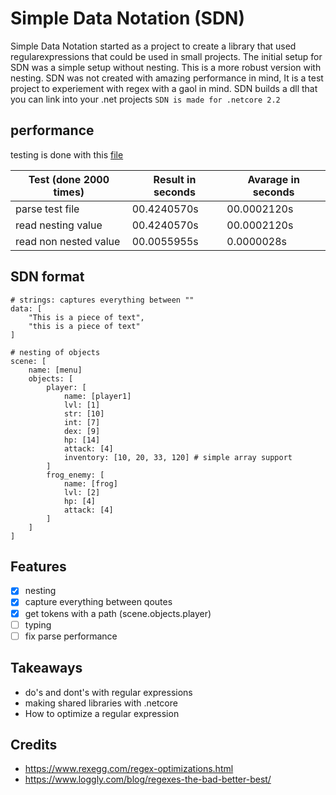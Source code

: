 # Simple Data Notation (SDN)

Simple Data Notation started as a project to create a library that used regularexpressions that could be used in small projects. The initial setup for SDN was a simple setup without nesting. This is a more robust version with nesting. SDN was not created with amazing performance in mind, It is a test project to experiement with regex with a gaol in mind.
SDN builds a dll that you can link into your .net projects
`SDN is made for .netcore 2.2`

## performance

testing is done with this [file](test/SDN.txt)

Test (done 2000 times)  | Result in seconds | Avarage in seconds
---- | ------ | -------
parse test file | 00.4240570s | 00.0002120s
read nesting value | 00.4240570s | 00.0002120s
read non nested value | 00.0055955s | 0.0000028s


## SDN format
```
# strings: captures everything between ""
data: [
    "This is a piece of text",
    "this is a piece of text"
]

# nesting of objects
scene: [
    name: [menu]
    objects: [
        player: [
            name: [player1]
            lvl: [1]
            str: [10]
            int: [7]
            dex: [9]
            hp: [14]
            attack: [4]
            inventory: [10, 20, 33, 120] # simple array support
        ]
        frog_enemy: [
            name: [frog]
            lvl: [2]
            hp: [4]
            attack: [4]
        ]
    ]
]
```

## Features
- [x] nesting
- [x] capture everything between qoutes
- [x] get tokens with a path (scene.objects.player) 
- [ ] typing
- [ ] fix parse performance

## Takeaways
- do's and dont's with regular expressions
- making shared libraries with .netcore
- How to optimize a regular expression

## Credits

- https://www.rexegg.com/regex-optimizations.html
- https://www.loggly.com/blog/regexes-the-bad-better-best/


